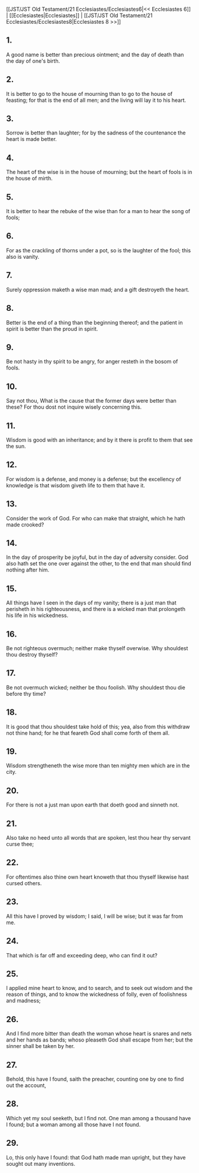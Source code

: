 [[JST/JST Old Testament/21 Ecclesiastes/Ecclesiastes6|<< Ecclesiastes 6]] | [[Ecclesiastes|Ecclesiastes]] | [[JST/JST Old Testament/21 Ecclesiastes/Ecclesiastes8|Ecclesiastes 8 >>]]
## 1.
A good name is better than precious ointment; and the day of death than the day of one\'s birth.
## 2.
It is better to go to the house of mourning than to go to the house of feasting; for that is the end of all men; and the living will lay it to his heart.
## 3.
Sorrow is better than laughter; for by the sadness of the countenance the heart is made better.
## 4.
The heart of the wise is in the house of mourning; but the heart of fools is in the house of mirth.
## 5.
It is better to hear the rebuke of the wise than for a man to hear the song of fools;
## 6.
For as the crackling of thorns under a pot, so is the laughter of the fool; this also is vanity.
## 7.
Surely oppression maketh a wise man mad; and a gift destroyeth the heart.
## 8.
Better is the end of a thing than the beginning thereof; and the patient in spirit is better than the proud in spirit.
## 9.
Be not hasty in thy spirit to be angry, for anger resteth in the bosom of fools.
## 10.
Say not thou, What is the cause that the former days were better than these? For thou dost not inquire wisely concerning this.
## 11.
Wisdom is good with an inheritance; and by it there is profit to them that see the sun.
## 12.
For wisdom is a defense, and money is a defense; but the excellency of knowledge is that wisdom giveth life to them that have it.
## 13.
Consider the work of God. For who can make that straight, which he hath made crooked?
## 14.
In the day of prosperity be joyful, but in the day of adversity consider. God also hath set the one over against the other, to the end that man should find nothing after him.
## 15.
All things have I seen in the days of my vanity; there is a just man that perisheth in his righteousness, and there is a wicked man that prolongeth his life in his wickedness.
## 16.
Be not righteous overmuch; neither make thyself overwise. Why shouldest thou destroy thyself?
## 17.
Be not overmuch wicked; neither be thou foolish. Why shouldest thou die before thy time?
## 18.
It is good that thou shouldest take hold of this; yea, also from this withdraw not thine hand; for he that feareth God shall come forth of them all.
## 19.
Wisdom strengtheneth the wise more than ten mighty men which are in the city.
## 20.
For there is not a just man upon earth that doeth good and sinneth not.
## 21.
Also take no heed unto all words that are spoken, lest thou hear thy servant curse thee;
## 22.
For oftentimes also thine own heart knoweth that thou thyself likewise hast cursed others.
## 23.
All this have I proved by wisdom; I said, I will be wise; but it was far from me.
## 24.
That which is far off and exceeding deep, who can find it out?
## 25.
I applied mine heart to know, and to search, and to seek out wisdom and the reason of things, and to know the wickedness of folly, even of foolishness and madness;
## 26.
And I find more bitter than death the woman whose heart is snares and nets and her hands as bands; whoso pleaseth God shall escape from her; but the sinner shall be taken by her.
## 27.
Behold, this have I found, saith the preacher, counting one by one to find out the account,
## 28.
Which yet my soul seeketh, but I find not. One man among a thousand have I found; but a woman among all those have I not found.
## 29.
Lo, this only have I found: that God hath made man upright, but they have sought out many inventions.

